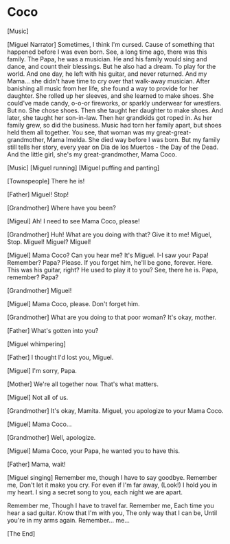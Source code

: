 # Coco

[Music]

[Miguel Narrator]
Sometimes, I think I'm cursed.
Cause of something that happened before I was even born.
See, a long time ago, there was this family.
The Papa, he was a musician.
He and his family would sing and dance,
and count their blessings.
But he also had a dream.
To play for the world.
And one day,
he left with his guitar,
and never returned.
And my Mama...
she didn't have time to cry over that walk-away musician.
After banishing all music from her life,
she found a way to provide for her daughter.
She rolled up her sleeves,
and she learned to make shoes.
She could've made candy,
o-o-or fireworks,
or sparkly underwear for wrestlers.
But no.
She chose shoes.
Then she taught her daughter to make shoes.
And later, she taught her son-in-law.
Then her grandkids got roped in.
As her family grew, so did the business.
Music had torn her family apart,
but shoes held them all together.
You see, that woman
was my great-great-grandmother, Mama Imelda.
She died way before I was born.
But my family still tells her story,
every year on Dia de los Muertos - the Day of the Dead.
And the little girl,
she's my great-grandmother, Mama Coco.

[Music]
[Miguel running]
[Miguel puffing and panting]

[Townspeople]
There he is!

[Father]
Miguel! Stop!

[Grandmother]
Where have you been?

[Migeul]
Ah! I need to see Mama Coco, please!

[Grandmother]
Huh! What are you doing with that?
Give it to me!
Miguel, Stop.
Miguel! Miguel?
Miguel!

[Miguel]
Mama Coco?
Can you hear me?
It's Miguel.
I-I saw your Papa!
Remember? Papa?
Please.
If you forget him,
he'll be gone,
forever.
Here. This was his guitar, right?
He used to play it to you?
See, there he is.
Papa, remember? Papa?

[Grandmother]
Miguel!

[Miguel]
Mama Coco, please. Don't forget him.

[Grandmother]
What are you doing to that poor woman?
It's okay, mother.

[Father]
What's gotten into you?

[Miguel whimpering]

[Father]
I thought I'd lost you, Miguel.

[Miguel]
I'm sorry, Papa.

[Mother]
We're all together now.
That's what matters.

[Miguel]
Not all of us.

[Grandmother]
It's okay, Mamita.
Miguel, you apologize to your Mama Coco.

[Miguel]
Mama Coco...

[Grandmother]
Well, apologize.

[Miguel]
Mama Coco,
your Papa,
he wanted you to have this.

[Father]
Mama, wait!

[Miguel singing]
Remember me,
though I have to say goodbye.
Remember me,
Don't let it make you cry.
For even if I'm far away, (Look!)
I hold you in my heart.
I sing a secret song to you,
each night we are apart.

Remember me,
Though I have to travel far.
Remember me,
Each time you hear a sad guitar.
Know that I'm with you,
The only way that I can be,
Until you're in my arms again.
Remember...
me...

[The End]

